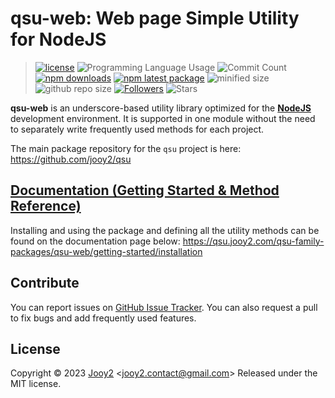 # qsu-web: Web page Simple Utility for NodeJS

> [![license](https://img.shields.io/badge/license-MIT-blue.svg)](https://github.com/jooy2/qsu-web/blob/main/LICENSE) ![Programming Language Usage](https://img.shields.io/github/languages/top/jooy2/qsu-web) ![Commit Count](https://img.shields.io/github/commit-activity/y/jooy2/qsu-web) [![npm downloads](https://img.shields.io/npm/dm/qsu-web.svg)](https://www.npmjs.com/package/qsu-web) [![npm latest package](https://img.shields.io/npm/v/qsu-web/latest.svg)](https://www.npmjs.com/package/qsu-web) ![minified size](https://img.shields.io/bundlephobia/min/qsu-web) ![github repo size](https://img.shields.io/github/repo-size/jooy2/qsu-web) [![Followers](https://img.shields.io/github/followers/jooy2?style=social)](https://github.com/jooy2) ![Stars](https://img.shields.io/github/stars/jooy2/qsu-web?style=social)

**qsu-web** is an underscore-based utility library optimized for the **[NodeJS](https://nodejs.org)** development environment. It is supported in one module without the need to separately write frequently used methods for each project.

The main package repository for the `qsu` project is here: https://github.com/jooy2/qsu

## [Documentation (Getting Started & Method Reference)](https://qsu.jooy2.com/qsu-family-packages/qsu-web/getting-started/installation)

Installing and using the package and defining all the utility methods can be found on the documentation page below: https://qsu.jooy2.com/qsu-family-packages/qsu-web/getting-started/installation

## Contribute

You can report issues on [GitHub Issue Tracker](https://github.com/jooy2/qsu-web/issues). You can also request a pull to fix bugs and add frequently used features.

## License

Copyright © 2023 [Jooy2](https://jooy2.com) <[jooy2.contact@gmail.com](mailto:jooy2.contact@gmail.com)> Released under the MIT license.
